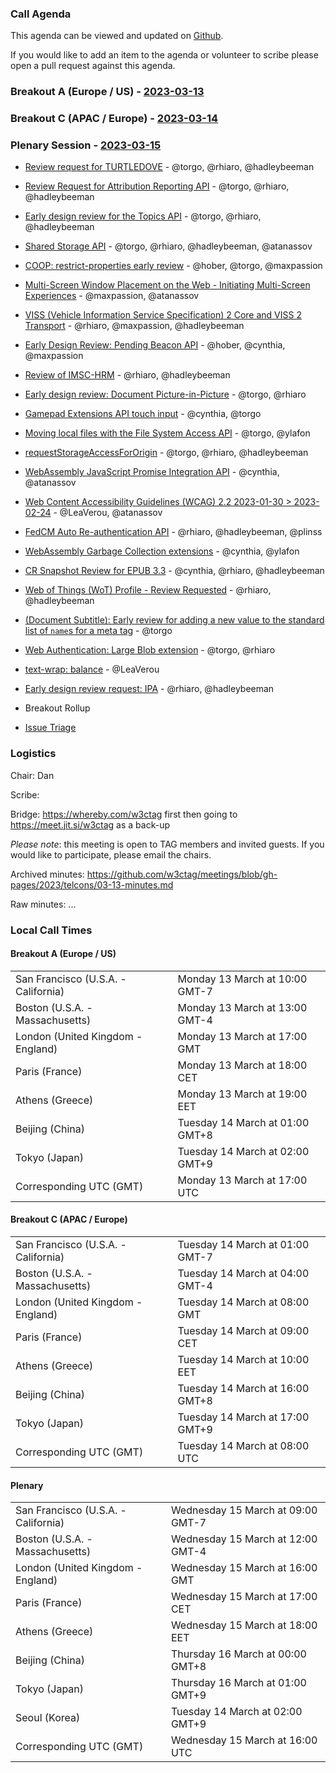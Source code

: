 ### Call Agenda

This agenda can be viewed and updated on [Github](https://github.com/w3ctag/meetings/blob/gh-pages/2023/telcons/03-13-agenda.md).

If you would like to add an item to the agenda or volunteer to scribe please open a pull request against this agenda.

### Breakout A (Europe / US) - [2023-03-13](https://www.timeanddate.com/worldclock/converter.html?iso=20230313T170000&p1=224&p2=43&p3=136&p4=195&p5=26&p6=33&p7=248&p8=235)

### Breakout C (APAC / Europe) - [2023-03-14](https://www.timeanddate.com/worldclock/converter.html?iso=20230314T080000&p1=224&p2=43&p3=136&p4=195&p5=26&p6=33&p7=248&p8=235)

### Plenary Session - [2023-03-15](https://www.timeanddate.com/worldclock/converter.html?iso=20230315T160000&p1=224&p2=43&p3=136&p4=195&p5=26&p6=33&p7=248&p8=235)

* [Review request for TURTLEDOVE](https://github.com/w3ctag/design-reviews/issues/723) - @torgo, @rhiaro, @hadleybeeman
* [Review Request for Attribution Reporting API](https://github.com/w3ctag/design-reviews/issues/724) - @torgo, @rhiaro, @hadleybeeman
* [Early design review for the Topics API](https://github.com/w3ctag/design-reviews/issues/726) - @torgo, @rhiaro, @hadleybeeman
* [Shared Storage API](https://github.com/w3ctag/design-reviews/issues/747) - @torgo, @rhiaro, @hadleybeeman, @atanassov
* [COOP: restrict-properties early review](https://github.com/w3ctag/design-reviews/issues/760) - @hober, @torgo, @maxpassion
* [Multi-Screen Window Placement on the Web - Initiating Multi-Screen Experiences](https://github.com/w3ctag/design-reviews/issues/767) - @maxpassion, @atanassov
* [VISS (Vehicle Information Service Specification) 2 Core and VISS 2 Transport](https://github.com/w3ctag/design-reviews/issues/768) - @rhiaro, @maxpassion, @hadleybeeman
* [Early Design Review: Pending Beacon API](https://github.com/w3ctag/design-reviews/issues/776) - @hober, @cynthia, @maxpassion
* [Review of IMSC-HRM](https://github.com/w3ctag/design-reviews/issues/788) - @rhiaro, @hadleybeeman
* [Early design review: Document Picture-in-Picture](https://github.com/w3ctag/design-reviews/issues/798) - @torgo, @rhiaro
* [Gamepad Extensions API touch input](https://github.com/w3ctag/design-reviews/issues/799) - @cynthia, @torgo
* [Moving local files with the File System Access API](https://github.com/w3ctag/design-reviews/issues/805) - @torgo, @ylafon
* [requestStorageAccessForOrigin](https://github.com/w3ctag/design-reviews/issues/808) - @torgo, @rhiaro, @hadleybeeman
* [WebAssembly JavaScript Promise Integration API](https://github.com/w3ctag/design-reviews/issues/809) - @cynthia, @atanassov
* [Web Content Accessibility Guidelines (WCAG) 2.2 2023-01-30 > 2023-02-24](https://github.com/w3ctag/design-reviews/issues/811) - @LeaVerou, @atanassov
* [FedCM Auto Re-authentication API](https://github.com/w3ctag/design-reviews/issues/813) - @rhiaro, @hadleybeeman, @plinss
* [WebAssembly Garbage Collection extensions](https://github.com/w3ctag/design-reviews/issues/814) - @cynthia, @ylafon
* [CR Snapshot Review for EPUB 3.3](https://github.com/w3ctag/design-reviews/issues/816) - @cynthia, @rhiaro, @hadleybeeman
* [Web of Things (WoT) Profile - Review Requested](https://github.com/w3ctag/design-reviews/issues/818) - @rhiaro, @hadleybeeman
* [(Document Subtitle): Early review for adding a new value to the standard list of `name`s for a meta tag](https://github.com/w3ctag/design-reviews/issues/819) - @torgo
* [Web Authentication: Large Blob extension](https://github.com/w3ctag/design-reviews/issues/820) - @torgo, @rhiaro
* [text-wrap: balance](https://github.com/w3ctag/design-reviews/issues/822) - @LeaVerou
* [Early design review request: IPA](https://github.com/w3ctag/design-reviews/issues/823) - @rhiaro, @hadleybeeman

* Breakout Rollup
* [Issue Triage](https://github.com/w3ctag/design-reviews/issues?q=is%3Aissue+is%3Aopen+label%3A%22Progress%3A+untriaged%22)

### Logistics

Chair: Dan

Scribe:

Bridge: https://whereby.com/w3ctag first then going to https://meet.jit.si/w3ctag as a back-up

*Please note*: this meeting is open to TAG members and invited guests. If you would like to participate, please email the chairs.

Archived minutes: https://github.com/w3ctag/meetings/blob/gh-pages/2023/telcons/03-13-minutes.md

Raw minutes: ...


### Local Call Times

#### Breakout A (Europe / US)

<table>
<tr><td> San Francisco (U.S.A. - California) <td> Monday 13 March at 10:00 GMT-7</td></tr>
<tr><td> Boston (U.S.A. - Massachusetts) <td> Monday 13 March at 13:00 GMT-4</td></tr>
<tr><td> London (United Kingdom - England) <td> Monday 13 March at 17:00 GMT</td></tr>
<tr><td> Paris (France) <td> Monday 13 March at 18:00 CET</td></tr>
<tr><td> Athens (Greece) <td> Monday 13 March at 19:00 EET</td></tr>
<tr><td> Beijing (China) <td> Tuesday 14 March at 01:00 GMT+8</td></tr>
<tr><td> Tokyo (Japan) <td> Tuesday 14 March at 02:00 GMT+9</td></tr>
<tr><td> Corresponding UTC (GMT) <td> Monday 13 March at 17:00 UTC</td></tr>
</table>

#### Breakout C (APAC / Europe)

<table>
<tr><td> San Francisco (U.S.A. - California) <td> Tuesday 14 March at 01:00 GMT-7</td></tr>
<tr><td> Boston (U.S.A. - Massachusetts) <td> Tuesday 14 March at 04:00 GMT-4</td></tr>
<tr><td> London (United Kingdom - England) <td> Tuesday 14 March at 08:00 GMT</td></tr>
<tr><td> Paris (France) <td> Tuesday 14 March at 09:00 CET</td></tr>
<tr><td> Athens (Greece) <td> Tuesday 14 March at 10:00 EET</td></tr>
<tr><td> Beijing (China) <td> Tuesday 14 March at 16:00 GMT+8</td></tr>
<tr><td> Tokyo (Japan) <td> Tuesday 14 March at 17:00 GMT+9</td></tr>
<tr><td> Corresponding UTC (GMT) <td> Tuesday 14 March at 08:00 UTC</td></tr>
</table>

#### Plenary

<table>
<tr><td> San Francisco (U.S.A. - California) <td> Wednesday 15 March at 09:00 GMT-7</td></tr>
<tr><td> Boston (U.S.A. - Massachusetts) <td> Wednesday 15 March at 12:00 GMT-4</td></tr>
<tr><td> London (United Kingdom - England) <td> Wednesday 15 March at 16:00 GMT</td></tr>
<tr><td> Paris (France) <td> Wednesday 15 March at 17:00 CET</td></tr>
<tr><td> Athens (Greece) <td> Wednesday 15 March at 18:00 EET</td></tr>
<tr><td> Beijing (China) <td> Thursday 16 March at 00:00 GMT+8</td></tr>
<tr><td> Tokyo (Japan) <td> Thursday 16 March at 01:00 GMT+9</td></tr>
<tr><td> Seoul (Korea) <td> Tuesday 14 March at 02:00 GMT+9</td></tr>
<tr><td> Corresponding UTC (GMT) <td> Wednesday 15 March at 16:00 UTC</td></tr>
</table>
